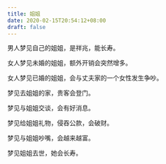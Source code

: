 ```yaml
---
title: 姐姐
date: 2020-02-15T20:54:12+08:00
draft: false
---
```


男人梦见自己的姐姐，是祥兆，能长寿。<br>


女人梦见未婚的姐姐，额外开销会突然增多。<br>


女人梦见已婚的姐姐，会与丈夫家的一个女性发生争吵。<br>


梦见去姐姐的家，贵客会登门。<br>


梦见与姐姐交谈，会有好消息。<br>


梦见给姐姐礼物，侵吞公款，会破财。<br>


梦见与姐姐吵嘴，会越来越富。<br>


梦见姐姐去世，她会长寿。<br>
